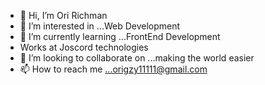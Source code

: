 - 👋 Hi, I’m Ori Richman 
- 👀 I’m interested in ...Web Development
- 🌱 I’m currently learning ...FrontEnd Development
-    Works at Joscord technologies 
- 💞️ I’m looking to collaborate on ...making the world easier
- 📫 How to reach me ...origzy11111@gmail.com

<!---
Rigzyu/Rigzyu is a ✨ special ✨ repository because its `README.md` (this file) appears on your GitHub profile.
You can click the Preview link to take a look at your changes.
--->
